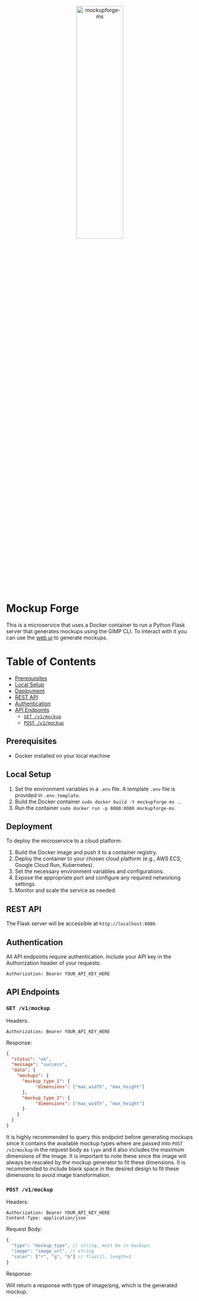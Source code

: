 <div align="center">
  <picture>
    <source srcset="https://www.munozarturo.com/assets/mockupforge/logo-github.svg">
    <img alt="mockupforge-ms" src="https://www.munozarturo.com/assets/mockupforge/logo-github.svg" width="50%" height="40%">
  </picture>
</div>

<!-- omit from toc -->
# Mockup Forge

This is a microservice that uses a Docker container to run a Python Flask server that generates mockups using the GIMP CLI. To interact with it you can use the [web ui](https://github.com/munozarturo/mockupforge) to generate mockups.

<!-- omit from toc -->
# Table of Contents

- [Prerequisites](#prerequisites)
- [Local Setup](#local-setup)
- [Deployment](#deployment)
- [REST API](#rest-api)
- [Authentication](#authentication)
- [API Endpoints](#api-endpoints)
  - [`GET /v1/mockup`](#get-v1mockup)
  - [`POST /v1/mockup`](#post-v1mockup)

## Prerequisites

- Docker installed on your local machine

## Local Setup

1. Set the environment variables in a `.env` file. A template `.env` file is provided in `.env.template`.
2. Build the Docker container `sudo docker build -t mockupforge-ms .`.
3. Run the container `sudo docker run -p 8080:8080 mockupforge-ms`.

## Deployment

To deploy the microservice to a cloud platform:

1. Build the Docker image and push it to a container registry.
2. Deploy the container to your chosen cloud platform (e.g., AWS ECS, Google Cloud Run, Kubernetes).
3. Set the necessary environment variables and configurations.
4. Expose the appropriate port and configure any required networking settings.
5. Monitor and scale the service as needed.

## REST API

The Flask server will be accessible at `http://localhost:8080`.

## Authentication

All API endpoints require authentication. Include your API key in the Authorization header of your requests:

```text
Authorization: Bearer YOUR_API_KEY_HERE
```

## API Endpoints

### `GET /v1/mockup`

Headers:

```text
Authorization: Bearer YOUR_API_KEY_HERE
```

Response:

```json
{
  "status": "ok",
  "message": "success",
  "data": {
    "mockups": {
      "mockup_type_1": {
           "dimensions": ["max_width", "max_height"]
      },
      "mockup_type_2": {
           "dimensions": ["max_width", "max_height"]
      }
    }
  }
}
```

It is highly recommended to query this endpoint before generating mockups since it contains the available mockup types where are passed into `POST /v1/mockup` in the request body as `type` and it also includes the maximum dimensions of the image. It is important to note these since the image will always be rescaled by the mockup generator to fit these dimensions. It is recommended to include blank space in the desired design to fit these dimensions to avoid image transformation.

### `POST /v1/mockup`

Headers:

```text
Authorization: Bearer YOUR_API_KEY_HERE
Content-Type: application/json
```

Request Body:

```ts
{
  "type": "mockup_type", // string, must be in mockups
  "image": "image_url", // string
  "color": ["r", "g", "b"] // float[], length=3
}
```

Response:

Will return a response with type of image/png, which is the generated mockup.
